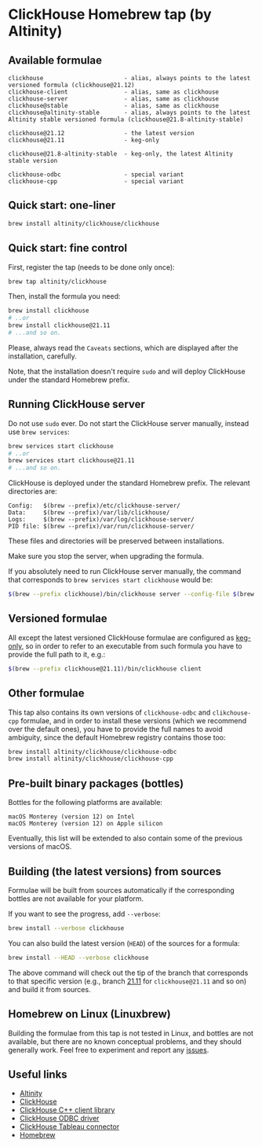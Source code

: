 # ClickHouse Homebrew tap (by Altinity)

## Available formulae

```text
clickhouse                       - alias, always points to the latest versioned formula (clickhouse@21.12)
clickhouse-client                - alias, same as clickhouse
clickhouse-server                - alias, same as clickhouse
clickhouse@stable                - alias, same as clickhouse
clickhouse@altinity-stable       - alias, always points to the latest Altinity stable versioned formula (clickhouse@21.8-altinity-stable)

clickhouse@21.12                 - the latest version
clickhouse@21.11                 - keg-only

clickhouse@21.8-altinity-stable  - keg-only, the latest Altinity stable version

clickhouse-odbc                  - special variant
clickhouse-cpp                   - special variant
```

## Quick start: one-liner

```sh
brew install altinity/clickhouse/clickhouse
```

## Quick start: fine control

First, register the tap (needs to be done only once):

```sh
brew tap altinity/clickhouse
```

Then, install the formula you need:

```sh
brew install clickhouse
# ..or
brew install clickhouse@21.11
# ...and so on.
```

Please, always read the `Caveats` sections, which are displayed after the installation, carefully.

Note, that the installation doesn't require `sudo` and will deploy ClickHouse under the standard Homebrew prefix.

## Running ClickHouse server

Do not use `sudo` ever. Do not start the ClickHouse server manually, instead use `brew services`:

```sh
brew services start clickhouse
# ..or
brew services start clickhouse@21.11
# ...and so on.
```

ClickHouse is deployed under the standard Homebrew prefix. The relevant directories are:

```text
Config:   $(brew --prefix)/etc/clickhouse-server/
Data:     $(brew --prefix)/var/lib/clickhouse/
Logs:     $(brew --prefix)/var/log/clickhouse-server/
PID file: $(brew --prefix)/var/run/clickhouse-server/
```

These files and directories will be preserved between installations.

Make sure you stop the server, when upgrading the formula.

If you absolutely need to run ClickHouse server manually, the command that corresponds to `brew services start clickhouse` would be:

```sh
$(brew --prefix clickhouse)/bin/clickhouse server --config-file $(brew --prefix)/etc/clickhouse-server/config.xml --pid-file $(brew --prefix)/var/run/clickhouse-server/clickhouse-server.pid
```

## Versioned formulae

All except the latest versioned ClickHouse formulae are configured as [keg-only](https://docs.brew.sh/FAQ#what-does-keg-only-mean), so in order to refer to an executable from such formula you have to provide the full path to it, e.g.:

```sh
$(brew --prefix clickhouse@21.11)/bin/clickhouse client
```

## Other formulae

This tap also contains its own versions of `clickhouse-odbc` and `clikchouse-cpp` formulae, and in order to install these versions (which we recommend over the default ones), you have to provide the full names to avoid ambiguity, since the default Homebrew registry contains those too:

```sh
brew install altinity/clickhouse/clickhouse-odbc
brew install altinity/clickhouse/clickhouse-cpp
```

## Pre-built binary packages (bottles)

Bottles for the following platforms are available:

```text
macOS Monterey (version 12) on Intel
macOS Monterey (version 12) on Apple silicon
```

Eventually, this list will be extended to also contain some of the previous versions of macOS.

## Building (the latest versions) from sources

Formulae will be built from sources automatically if the corresponding bottles are not available for your platform.

If you want to see the progress, add `--verbose`:

```sh
brew install --verbose clickhouse
```

You can also build the latest version (`HEAD`) of the sources for a formula:

```sh
brew install --HEAD --verbose clickhouse
```

The above command will check out the tip of the branch that corresponds to that specific version (e.g., branch [21.11](https://github.com/ClickHouse/ClickHouse/tree/21.11) for `clickhouse@21.11` and so on) and build it from sources.

## Homebrew on Linux (Linuxbrew)

Building the formulae from this tap is not tested in Linux, and bottles are not available, but there are no known conceptual problems, and they should generally work. Feel free to experiment and report any [issues](https://github.com/Altinity/homebrew-clickhouse/issues).

## Useful links

- [Altinity](https://altinity.com/)
- [ClickHouse](https://clickhouse.com/)
- [ClickHouse C++ client library](https://github.com/ClickHouse/clickhouse-cpp)
- [ClickHouse ODBC driver](https://github.com/ClickHouse/clickhouse-odbc)
- [ClickHouse Tableau connector](https://github.com/Altinity/clickhouse-tableau-connector-odbc)
- [Homebrew](https://brew.sh)
